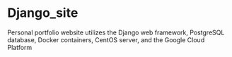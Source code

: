 # Django_site

Personal portfolio website utilizes the Django web framework, PostgreSQL database, Docker containers, CentOS server, and the Google Cloud Platform
